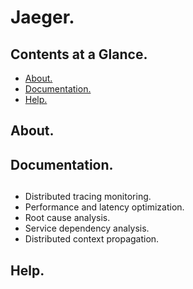# Jaeger.





## Contents at a Glance.
* [About.](#about)
* [Documentation.](#documentation)
* [Help.](#help)





## About.





## Documentation.





## 
* Distributed tracing monitoring.
* Performance and latency optimization.
* Root cause analysis.
* Service dependency analysis.
* Distributed context propagation.





## Help.
